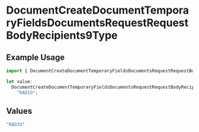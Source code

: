 # DocumentCreateDocumentTemporaryFieldsDocumentsRequestRequestBodyRecipients9Type

## Example Usage

```typescript
import { DocumentCreateDocumentTemporaryFieldsDocumentsRequestRequestBodyRecipients9Type } from "@documenso/sdk-typescript/models/operations";

let value:
  DocumentCreateDocumentTemporaryFieldsDocumentsRequestRequestBodyRecipients9Type =
    "RADIO";
```

## Values

```typescript
"RADIO"
```